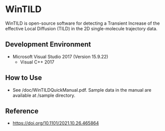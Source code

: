 # WinTILD

WinTILD is open-source software for detecting a Transient Increase of the effective Local Diffusion (TILD) in the 2D single-molecule trajectory data.

## Development Environment

- Microsoft Visual Studio 2017 (Version 15.9.22)
  - Visual C++ 2017 

## How to Use

- See /doc/WinTILDQuickManual.pdf. Sample data in the manual are available at /sample directory.

## Reference

- https://doi.org/10.1101/2021.10.26.465864

